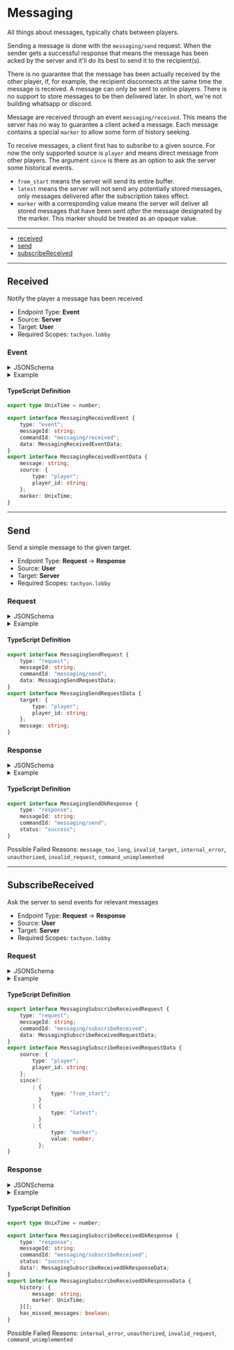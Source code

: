 <!-- THIS FILE IS AUTOMATICALLY GENERATED, PLEASE DO NOT EDIT IT MANUALLY -->

# Messaging

All things about messages, typically chats between players.

Sending a message is done with the `messaging/send` request. When the sender
gets a successful response that means the message has been acked by the server
and it'll do its best to send it to the recipient(s).

There is no guarantee that the message has been actually received by the other
player, if, for example, the recipient disconnects at the same time the message
is received. A message can only be sent to online players. There is no support
to store messages to be then delivered later. In short, we're not building
whatsapp or discord.

Message are received through an event `messaging/received`. This means the server
has no way to guarantee a client acked a message. Each message contains a
special `marker` to allow some form of history seeking.

To receive messages, a client first has to subsribe to a given source. For now
the only supported source is `player` and means direct message from other
players.
The argument `since` is there as an option to ask the server some historical
events.
* `from_start` means the server will send its entire buffer.
* `latest` means the server will not send any potentially stored messages, only
  messages delivered after the subscription takes effect.
* `marker` with a corresponding value means the server will deliver all stored
  messages that have been sent *after* the message designated by the marker.
  This marker should be treated as an opaque value.

---
- [received](#received)
- [send](#send)
- [subscribeReceived](#subscribereceived)
---

## Received

Notify the player a message has been received

- Endpoint Type: **Event**
- Source: **Server**
- Target: **User**
- Required Scopes: `tachyon.lobby`

### Event

<details>
<summary>JSONSchema</summary>

```json
{
    "title": "MessagingReceivedEvent",
    "tachyon": {
        "source": "server",
        "target": "user",
        "scopes": ["tachyon.lobby"]
    },
    "type": "object",
    "properties": {
        "type": { "const": "event" },
        "messageId": { "type": "string" },
        "commandId": { "const": "messaging/received" },
        "data": {
            "title": "MessagingReceivedEventData",
            "type": "object",
            "properties": {
                "message": { "type": "string" },
                "source": {
                    "type": "object",
                    "properties": {
                        "type": { "const": "player" },
                        "player_id": { "type": "string" }
                    },
                    "required": ["type", "player_id"]
                },
                "marker": { "$ref": "../../definitions/unixTime.json" }
            },
            "required": ["message", "source", "marker"]
        }
    },
    "required": ["type", "messageId", "commandId", "data"]
}

```
</details>

<details>
<summary>Example</summary>

```json
{
    "type": "event",
    "messageId": "Duis Lorem",
    "commandId": "messaging/received",
    "data": {
        "message": "Duis Lorem",
        "source": {
            "type": "player",
            "player_id": "Duis Lorem"
        },
        "marker": 1705432698000000
    }
}
```
</details>

#### TypeScript Definition
```ts
export type UnixTime = number;

export interface MessagingReceivedEvent {
    type: "event";
    messageId: string;
    commandId: "messaging/received";
    data: MessagingReceivedEventData;
}
export interface MessagingReceivedEventData {
    message: string;
    source: {
        type: "player";
        player_id: string;
    };
    marker: UnixTime;
}
```
---

## Send

Send a simple message to the given target.

- Endpoint Type: **Request** -> **Response**
- Source: **User**
- Target: **Server**
- Required Scopes: `tachyon.lobby`

### Request

<details>
<summary>JSONSchema</summary>

```json
{
    "title": "MessagingSendRequest",
    "tachyon": {
        "source": "user",
        "target": "server",
        "scopes": ["tachyon.lobby"]
    },
    "type": "object",
    "properties": {
        "type": { "const": "request" },
        "messageId": { "type": "string" },
        "commandId": { "const": "messaging/send" },
        "data": {
            "title": "MessagingSendRequestData",
            "type": "object",
            "properties": {
                "target": {
                    "type": "object",
                    "properties": {
                        "type": { "const": "player" },
                        "player_id": { "type": "string" }
                    },
                    "required": ["type", "player_id"]
                },
                "message": { "type": "string", "maxLength": 512 }
            },
            "required": ["target", "message"]
        }
    },
    "required": ["type", "messageId", "commandId", "data"]
}

```
</details>

<details>
<summary>Example</summary>

```json
{
    "type": "request",
    "messageId": "consequat Lorem",
    "commandId": "messaging/send",
    "data": {
        "target": {
            "type": "player",
            "player_id": "consequat Lorem"
        },
        "message": "consequat Lorem"
    }
}
```
</details>

#### TypeScript Definition
```ts
export interface MessagingSendRequest {
    type: "request";
    messageId: string;
    commandId: "messaging/send";
    data: MessagingSendRequestData;
}
export interface MessagingSendRequestData {
    target: {
        type: "player";
        player_id: string;
    };
    message: string;
}
```
### Response

<details>
<summary>JSONSchema</summary>

```json
{
    "title": "MessagingSendResponse",
    "tachyon": {
        "source": "server",
        "target": "user",
        "scopes": ["tachyon.lobby"]
    },
    "anyOf": [
        {
            "title": "MessagingSendOkResponse",
            "type": "object",
            "properties": {
                "type": { "const": "response" },
                "messageId": { "type": "string" },
                "commandId": { "const": "messaging/send" },
                "status": { "const": "success" }
            },
            "required": ["type", "messageId", "commandId", "status"]
        },
        {
            "title": "MessagingSendFailResponse",
            "type": "object",
            "properties": {
                "type": { "const": "response" },
                "messageId": { "type": "string" },
                "commandId": { "const": "messaging/send" },
                "status": { "const": "failed" },
                "reason": {
                    "enum": [
                        "message_too_long",
                        "invalid_target",
                        "internal_error",
                        "unauthorized",
                        "invalid_request",
                        "command_unimplemented"
                    ]
                },
                "details": { "type": "string" }
            },
            "required": ["type", "messageId", "commandId", "status", "reason"]
        }
    ]
}

```
</details>

<details>
<summary>Example</summary>

```json
{
    "type": "response",
    "messageId": "commodo Lorem",
    "commandId": "messaging/send",
    "status": "success"
}
```
</details>

#### TypeScript Definition
```ts
export interface MessagingSendOkResponse {
    type: "response";
    messageId: string;
    commandId: "messaging/send";
    status: "success";
}
```
Possible Failed Reasons: `message_too_long`, `invalid_target`, `internal_error`, `unauthorized`, `invalid_request`, `command_unimplemented`

---

## SubscribeReceived

Ask the server to send events for relevant messages

- Endpoint Type: **Request** -> **Response**
- Source: **User**
- Target: **Server**
- Required Scopes: `tachyon.lobby`

### Request

<details>
<summary>JSONSchema</summary>

```json
{
    "title": "MessagingSubscribeReceivedRequest",
    "tachyon": {
        "source": "user",
        "target": "server",
        "scopes": ["tachyon.lobby"]
    },
    "type": "object",
    "properties": {
        "type": { "const": "request" },
        "messageId": { "type": "string" },
        "commandId": { "const": "messaging/subscribeReceived" },
        "data": {
            "title": "MessagingSubscribeReceivedRequestData",
            "type": "object",
            "properties": {
                "source": {
                    "type": "object",
                    "properties": {
                        "type": { "const": "player" },
                        "player_id": { "type": "string" }
                    },
                    "required": ["type", "player_id"]
                },
                "since": {
                    "anyOf": [
                        {
                            "type": "object",
                            "properties": { "type": { "const": "from_start" } },
                            "required": ["type"]
                        },
                        {
                            "type": "object",
                            "properties": { "type": { "const": "latest" } },
                            "required": ["type"]
                        },
                        {
                            "type": "object",
                            "properties": {
                                "type": { "const": "marker" },
                                "value": { "type": "integer" }
                            },
                            "required": ["type", "value"]
                        }
                    ]
                }
            },
            "required": ["source"]
        }
    },
    "required": ["type", "messageId", "commandId", "data"]
}

```
</details>

<details>
<summary>Example</summary>

```json
{
    "type": "request",
    "messageId": "ut Lorem",
    "commandId": "messaging/subscribeReceived",
    "data": {
        "source": {
            "type": "player",
            "player_id": "ut Lorem"
        },
        "since": {
            "type": "latest"
        }
    }
}
```
</details>

#### TypeScript Definition
```ts
export interface MessagingSubscribeReceivedRequest {
    type: "request";
    messageId: string;
    commandId: "messaging/subscribeReceived";
    data: MessagingSubscribeReceivedRequestData;
}
export interface MessagingSubscribeReceivedRequestData {
    source: {
        type: "player";
        player_id: string;
    };
    since?:
        | {
              type: "from_start";
          }
        | {
              type: "latest";
          }
        | {
              type: "marker";
              value: number;
          };
}
```
### Response

<details>
<summary>JSONSchema</summary>

```json
{
    "title": "MessagingSubscribeReceivedResponse",
    "tachyon": {
        "source": "server",
        "target": "user",
        "scopes": ["tachyon.lobby"]
    },
    "anyOf": [
        {
            "title": "MessagingSubscribeReceivedOkResponse",
            "type": "object",
            "properties": {
                "type": { "const": "response" },
                "messageId": { "type": "string" },
                "commandId": { "const": "messaging/subscribeReceived" },
                "status": { "const": "success" },
                "data": {
                    "title": "MessagingSubscribeReceivedOkResponseData",
                    "type": "object",
                    "properties": {
                        "history": {
                            "type": "array",
                            "items": {
                                "type": "object",
                                "properties": {
                                    "message": { "type": "string" },
                                    "marker": {
                                        "$ref": "../../definitions/unixTime.json"
                                    }
                                },
                                "required": ["message", "marker"]
                            }
                        },
                        "has_missed_messages": {
                            "description": "set to true when the marker sent doesn't match any message stored by the server.",
                            "type": "boolean"
                        }
                    },
                    "required": ["history", "has_missed_messages"]
                }
            },
            "required": ["type", "messageId", "commandId", "status"]
        },
        {
            "title": "MessagingSubscribeReceivedFailResponse",
            "type": "object",
            "properties": {
                "type": { "const": "response" },
                "messageId": { "type": "string" },
                "commandId": { "const": "messaging/subscribeReceived" },
                "status": { "const": "failed" },
                "reason": {
                    "enum": [
                        "internal_error",
                        "unauthorized",
                        "invalid_request",
                        "command_unimplemented"
                    ]
                },
                "details": { "type": "string" }
            },
            "required": ["type", "messageId", "commandId", "status", "reason"]
        }
    ]
}

```
</details>

<details>
<summary>Example</summary>

```json
{
    "type": "response",
    "messageId": "occaecat Lorem in",
    "commandId": "messaging/subscribeReceived",
    "status": "success",
    "data": {
        "history": [
            {
                "message": "occaecat Lorem in",
                "marker": 1705432698000000
            },
            {
                "message": "occaecat Lorem in",
                "marker": 1705432698000000
            },
            {
                "message": "occaecat Lorem in",
                "marker": 1705432698000000
            }
        ],
        "has_missed_messages": false
    }
}
```
</details>

#### TypeScript Definition
```ts
export type UnixTime = number;

export interface MessagingSubscribeReceivedOkResponse {
    type: "response";
    messageId: string;
    commandId: "messaging/subscribeReceived";
    status: "success";
    data?: MessagingSubscribeReceivedOkResponseData;
}
export interface MessagingSubscribeReceivedOkResponseData {
    history: {
        message: string;
        marker: UnixTime;
    }[];
    has_missed_messages: boolean;
}
```
Possible Failed Reasons: `internal_error`, `unauthorized`, `invalid_request`, `command_unimplemented`

